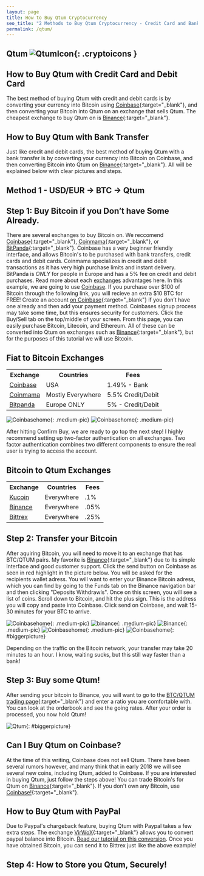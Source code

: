 ```yaml
---
layout: page
title: How to Buy Qtum Cryptocurrency
seo_title: "2 Methods to Buy Qtum Cryptocurrency - Credit Card and Bank"
permalink: /qtum/
---
```



## Qtum ![QtumIcon](/img/qtum.png){: .cryptoicons }	


## How to Buy Qtum with Credit Card and Debit Card

The best method of buying Qtum with credit and debit cards is by converting your currency into Bitcoin using [Coinbase](https://www.coinbase.com/join/53bc38a3b11f6623df000004){:target="_blank"}, and then converting your Bitcoin into Qtum on an exchange that sells Qtum. The cheapest exchange to buy Qtum on is [Binance](https://www.binance.com/?ref=18991911){:target="_blank"}.

## How to Buy Qtum with Bank Transfer

Just like credit and debit cards, the best method of buying Qtum with a bank transfer is by converting your currency into Bitcoin on Coinbase, and then converting Bitcoin into Qtum on [Binance](https://www.binance.com/?ref=18991911){:target="_blank"}. All will be explained below with clear pictures and steps.


## Method 1 - USD/EUR -> BTC -> Qtum


## Step 1: Buy Bitcoin if you Don’t have Some Already.

There are several exchanges to buy Bitcoin on. We reccomend [Coinbase](https://www.coinbase.com/join/53bc38a3b11f6623df000004){:target="_blank"}, [Coinmama](https://www.coinmama.com/?ref=buyaltcoinsworldwideio){:target="_blank"}, or [BitPanda](https://www.bitpanda.com/?ref=7989064235904733469){:target="_blank"}. Coinbase has a very beginner friendly interface, and allows Bitcoin's to be purchased with bank transfers, credit cards and debit cards. Coinmama specializes in credit and debit transactions as it has very high purchase limits and instant delivery. BitPanda is *ONLY* for people in Europe and has a 5% fee on credit and debit purchases. Read more about each [exchanges](/exchanges/) advantages here. In this example, we are going to use [Coinbase](https://www.coinbase.com/join/53bc38a3b11f6623df000004). If you purchase over $100 of Bitcoin through the following link, you will recieve an extra $10 BTC for FREE! Create an account [on Coinbase](https://www.coinbase.com/join/53bc38a3b11f6623df000004){:target="_blank"} if you don’t have one already and then add your payment method. Coinbases signup process may take some time, but this ensures security for customers. Click the Buy/Sell tab on the top/middle of your screen. From this page, you can easily purchase Bitcoin, Litecoin, and Ethereum. All of these can be converted into Qtum on exchanges such as [Binance](https://www.binance.com/?ref=18991911){:target="_blank"}, but for the purposes of this tutorial we will use Bitcoin. 


## Fiat to Bitcoin Exchanges 
<table class="basic-table" align="center">
 <tr>
  <th>Exchange</th>
  <th>Countries</th>
  <th>Fees</th>
 </tr>

 <tr>
  <td><a href="https://www.coinbase.com/join/53bc38a3b11f6623df000004"> Coinbase</a></td>
  <td>USA</td>
  <td>1.49% - Bank </td>
 </tr>

 <tr>
  <td><a href="https://www.coinmama.com/?ref=buyaltcoinsworldwideio">Coinmama</a></td>
  <td>Mostly Everywhere</td>
  <td>5.5% Credit/Debit</td>
 </tr>
 <tr>
  <td><a href="https://www.bitpanda.com/?ref=7989064235904733469">Bitpanda</a></td>
  <td>Europe ONLY</td>
  <td>5% - Credit/Debit </td>
 </tr>
 
</table>

![Coinbasehome](/img/Coinbase3.png){: .medium-pic}
![Coinbasehome](/img/Coinbase2.png){: .medium-pic}


After hitting Confirm Buy, we are ready to go top the next step! I highly recommend setting up two-factor authentication on all exchanges. Two factor authentication combines two different components to ensure the real user is trying to access the account. 

## Bitcoin to Qtum Exchanges 
<table class="basic-table" align="center">
 <tr>
  <th>Exchange</th>
  <th>Countries</th>
  <th>Fees</th>
 </tr>

  <tr>
  <td><a href="https://www.kucoin.com/#/?r=22K26"> Kucoin</a></td>
  <td>Everywhere</td>
  <td>.1% </td>
 </tr>

 <tr>
  <td><a href="https://www.binance.com/?ref=18991911"> Binance</a></td>
  <td>Everywhere</td>
  <td>.05% </td>
 </tr>

 <tr>
  <td><a href="https://bittrex.com/">Bittrex</a></td>
  <td>Everywhere</td>
  <td>.25%</td>
 </tr>
 
</table>

## Step 2: Transfer your Bitcoin

After aquiring Bitcoin, you will need to move it to an exchange that has BTC/QTUM pairs. My favorite is [Binance](https://www.binance.com/?ref=18991911){:target="_blank"} due to its simple interface and good customer support. Click the send button on Coinbase as seen in red highlight in the picture below. You will be asked for the recipients wallet adress. You will want to enter your Binance Bitcoin adress, which you can find by going to the Funds tab on the Binance navigation bar and then clicking "Deposits Withdrawls". Once on this screen, you will see a list of coins. Scroll down to Bitcoin, and hit the plus sign. This is the address you will copy and paste into Coinbase. Click send on Coinbase, and wait 15-30 minutes for your BTC to arrive. 

![Coinbasehome](/img/Send1.png){: .medium-pic}
![binance](/img/binancedeposit.png){: .medium-pic}
![Binance](/img/binancedeposit2.png){: .medium-pic}
![Coinbasehome](/img/Send2.png){: .medium-pic} 
![Coinbasehome](/img/Send3.png){: #biggerpicture}


Depending on the traffic on the Bitcoin network, your transfer may take 20 minutes to an hour. I know, waiting sucks, but this still way faster than a bank! 


## Step 3: Buy some Qtum!

After sending your bitcoin to Binance, you will want to go to the [BTC/QTUM trading page](https://www.binance.com/trade.html?symbol=QTUM_BTC){:target="_blank"} and enter a ratio you are comfortable with. You can look at the orderbook and see the going rates. After your order is processed, you now hold Qtum! 

![Qtum](/img/qtumex.png){: #biggerpicture}

## Can I Buy Qtum on Coinbase?

At the time of this writing, Coinbase does not sell Qtum. There have been several rumors however, and many think that in early 2018 we will see several new coins, including Qtum, added to Coinbase. If you are interested in buying Qtum, just follow the steps above! You can trade Bitcoin's for Qtum on [Binance](https://www.binance.com/?ref=18991911){:target="_blank"}. If you don't own any Bitcoin, use [Coinbase!](https://www.coinbase.com/join/53bc38a3b11f6623df000004){:target="_blank"}.

## How to Buy Qtum with PayPal

Due to Paypal's chargeback feature, buying Qtum with Paypal takes a few extra steps. The exchange [VirWoX](https://www.virwox.com?r=22aa25){:target="_blank"} allows you to convert paypal balance into Bitcoin. [Read our tutorial on this conversion](/buy-bitcoin/paypal/). Once you have obtained Bitcoin, you can send it to Bittrex just like the above example!


## Step 4: How to Store you Qtum, Securely!

 